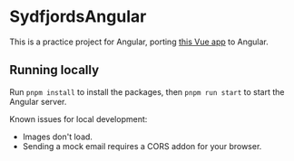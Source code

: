 # SydfjordsAngular

This is a practice project for Angular, porting [this Vue app](https://aceade.github.io/sydfjords/) to Angular.

## Running locally

Run `pnpm install` to install the packages, then `pnpm run start` to start the Angular server.

Known issues for local development:

- Images don't load.
- Sending a mock email requires a CORS addon for your browser.
